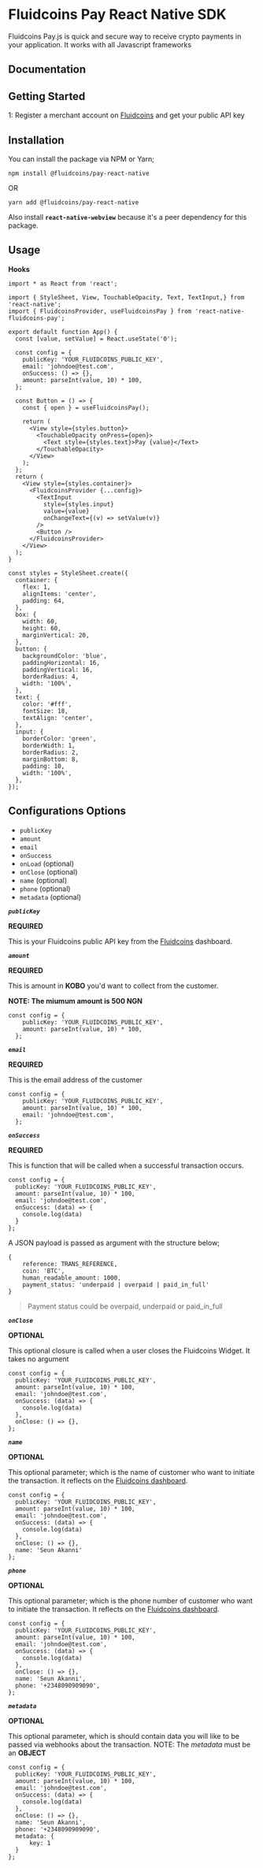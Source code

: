 # Fluidcoins Pay React Native SDK

Fluidcoins Pay.js is quick and secure way to receive crypto payments in your application. It works with all Javascript frameworks
## Documentation

## Getting Started
1: Register a merchant account on [Fluidcoins](https://fluidcoins.com/) and get your public API key

## Installation

You can install the package via NPM or Yarn;

```
npm install @fluidcoins/pay-react-native
```

OR

```
yarn add @fluidcoins/pay-react-native
```
Also install **`react-native-webview`** because it's a peer dependency for this package.

## Usage

**Hooks**

```
import * as React from 'react';

import { StyleSheet, View, TouchableOpacity, Text, TextInput,} from 'react-native';
import { FluidcoinsProvider, useFluidcoinsPay } from 'react-native-fluidcoins-pay';

export default function App() {
  const [value, setValue] = React.useState('0');

  const config = {
    publicKey: 'YOUR_FLUIDCOINS_PUBLIC_KEY',
    email: 'johndoe@test.com',
    onSuccess: () => {},
    amount: parseInt(value, 10) * 100,
  };

  const Button = () => {
    const { open } = useFluidcoinsPay();

    return (
      <View style={styles.button}>
        <TouchableOpacity onPress={open}>
          <Text style={styles.text}>Pay {value}</Text>
        </TouchableOpacity>
      </View>
    );
  };
  return (
    <View style={styles.container}>
      <FluidcoinsProvider {...config}>
        <TextInput
          style={styles.input}
          value={value}
          onChangeText={(v) => setValue(v)}
        />
        <Button />
      </FluidcoinsProvider>
    </View>
  );
}

const styles = StyleSheet.create({
  container: {
    flex: 1,
    alignItems: 'center',
    padding: 64,
  },
  box: {
    width: 60,
    height: 60,
    marginVertical: 20,
  },
  button: {
    backgroundColor: 'blue',
    paddingHorizontal: 16,
    paddingVertical: 16,
    borderRadius: 4,
    width: '100%',
  },
  text: {
    color: '#fff',
    fontSize: 18,
    textAlign: 'center',
  },
  input: {
    borderColor: 'green',
    borderWidth: 1,
    borderRadius: 2,
    marginBottom: 8,
    padding: 10,
    width: '100%',
  },
});

```

## Configurations Options

- `publicKey`
- `amount`
- `email`
- `onSuccess`
- `onLoad` (optional)
- `onClose` (optional)
- `name` (optional)
- `phone` (optional)
- `metadata` (optional)

**_`publicKey`_**

**REQUIRED**

This is your Fluidcoins public API key from the [Fluidcoins](https://fluidcoins.com/) dashboard.

**_`amount`_**

**REQUIRED**

This is amount in **KOBO** you'd want to collect from the customer.

**NOTE: The miumum amount is 500 NGN**

```
const config = {
    publicKey: 'YOUR_FLUIDCOINS_PUBLIC_KEY',
    amount: parseInt(value, 10) * 100,
  };
```

**_`email`_**

**REQUIRED**

This is the email address of the customer

```
const config = {
    publicKey: 'YOUR_FLUIDCOINS_PUBLIC_KEY',
    amount: parseInt(value, 10) * 100,
    email: 'johndoe@test.com',
  };
```

**_`onSuccess`_**

**REQUIRED**

This is function that will be called when a successful transaction occurs.

```
const config = {
  publicKey: 'YOUR_FLUIDCOINS_PUBLIC_KEY',
  amount: parseInt(value, 10) * 100,
  email: 'johndoe@test.com',
  onSuccess: (data) => {
    console.log(data)
  }
};
```

 A JSON payload is passed as argument with the structure below;

```
{
    reference: TRANS_REFERENCE,
    coin: 'BTC',
    human_readable_amount: 1000,
    payment_status: 'underpaid | overpaid | paid_in_full'
}
```
> Payment status could be overpaid, underpaid or paid_in_full


**_`onClose`_**

**OPTIONAL**

This optional closure is called when a user closes the Fluidcoins Widget. It takes no argument

```
const config = {
  publicKey: 'YOUR_FLUIDCOINS_PUBLIC_KEY',
  amount: parseInt(value, 10) * 100,
  email: 'johndoe@test.com',
  onSuccess: (data) => {
    console.log(data)
  },
  onClose: () => {},
};
```


**_`name`_**

**OPTIONAL**

This optional parameter; which is the name of customer who want to initiate the transaction. It reflects on the  [Fluidcoins dashboard](https://fluidcoins.com/).

```
const config = {
  publicKey: 'YOUR_FLUIDCOINS_PUBLIC_KEY',
  amount: parseInt(value, 10) * 100,
  email: 'johndoe@test.com',
  onSuccess: (data) => {
    console.log(data)
  },
  onClose: () => {},
  name: 'Seun Akanni'
};
```


**_`phone`_**

**OPTIONAL**

This optional parameter; which is the phone number of customer who want to initiate the transaction. It reflects on the  [Fluidcoins dashboard](https://fluidcoins.com/).

```
const config = {
  publicKey: 'YOUR_FLUIDCOINS_PUBLIC_KEY',
  amount: parseInt(value, 10) * 100,
  email: 'johndoe@test.com',
  onSuccess: (data) => {
    console.log(data)
  },
  onClose: () => {},
  name: 'Seun Akanni',
  phone: '+2348090909090',
};
```

**_`metadata`_**

**OPTIONAL**

This optional parameter, which is should contain data you will like to be passed via webhooks about the transaction.
NOTE: The _metadata_ must be an **OBJECT**

```
const config = {
  publicKey: 'YOUR_FLUIDCOINS_PUBLIC_KEY',
  amount: parseInt(value, 10) * 100,
  email: 'johndoe@test.com',
  onSuccess: (data) => {
    console.log(data)
  },
  onClose: () => {},
  name: 'Seun Akanni',
  phone: '+2348090909090',
  metadata: {
      key: 1
  }
};
```

